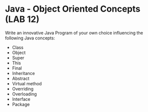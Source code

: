 # Java - Object Oriented Concepts (LAB 12)

Write an innovative Java Program of your own choice influencing the following Java concepts:

* Class
* Object
* Super
* This
* Final
* Inheritance 
* Abstract
* Virtual method
* Overriding
* Overloading
* Interface
* Package

